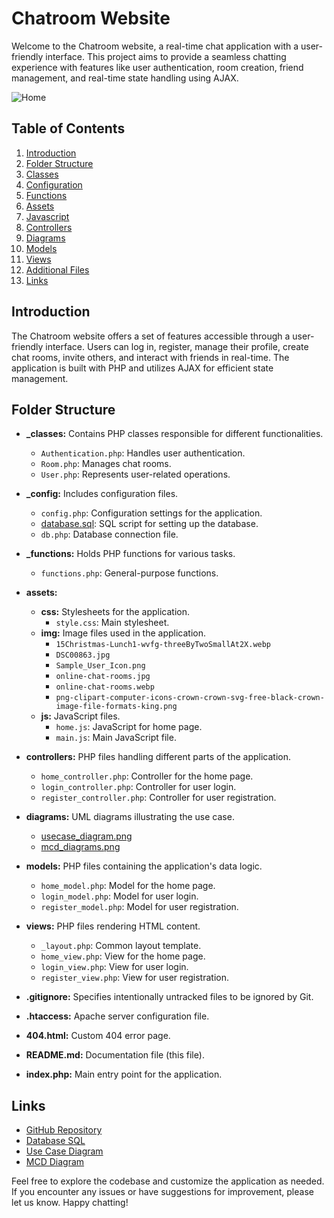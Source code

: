 # Chatroom Website

Welcome to the Chatroom website, a real-time chat application with a user-friendly interface. This project aims to provide a seamless chatting experience with features like user authentication, room creation, friend management, and real-time state handling using AJAX.

![Home](https://github.com/Youcode-Classe-E-2023-2024/Benfillous-Anass_Chat/assets/109225791/f99767df-4296-475b-a9e7-56868e52414a)



## Table of Contents

1. [Introduction](#introduction)
2. [Folder Structure](#folder-structure)
3. [Classes](#classes)
4. [Configuration](#configuration)
5. [Functions](#functions)
6. [Assets](#assets)
7. [Javascript](#javascript)
8. [Controllers](#controllers)
9. [Diagrams](#diagrams)
10. [Models](#models)
11. [Views](#views)
12. [Additional Files](#additional-files)
13. [Links](#links)

## Introduction

The Chatroom website offers a set of features accessible through a user-friendly interface. Users can log in, register, manage their profile, create chat rooms, invite others, and interact with friends in real-time. The application is built with PHP and utilizes AJAX for efficient state management.

## Folder Structure

- **_classes:** Contains PHP classes responsible for different functionalities.
    - `Authentication.php`: Handles user authentication.
    - `Room.php`: Manages chat rooms.
    - `User.php`: Represents user-related operations.

- **_config:** Includes configuration files.
    - `config.php`: Configuration settings for the application.
    - [database.sql](https://github.com/Youcode-Classe-E-2023-2024/Benfillous-Anass_Chat/blob/main/_config/database.sql): SQL script for setting up the database.
    - `db.php`: Database connection file.

- **_functions:** Holds PHP functions for various tasks.
    - `functions.php`: General-purpose functions.

- **assets:**
    - **css:** Stylesheets for the application.
        - `style.css`: Main stylesheet.
    - **img:** Image files used in the application.
        - `15Christmas-Lunch1-wvfg-threeByTwoSmallAt2X.webp`
        - `DSC00863.jpg`
        - `Sample_User_Icon.png`
        - `online-chat-rooms.jpg`
        - `online-chat-rooms.webp`
        - `png-clipart-computer-icons-crown-crown-svg-free-black-crown-image-file-formats-king.png`
    - **js:** JavaScript files.
        - `home.js`: JavaScript for home page.
        - `main.js`: Main JavaScript file.

- **controllers:** PHP files handling different parts of the application.
    - `home_controller.php`: Controller for the home page.
    - `login_controller.php`: Controller for user login.
    - `register_controller.php`: Controller for user registration.

- **diagrams:** UML diagrams illustrating the use case.
    - [usecase_diagram.png](https://github.com/Youcode-Classe-E-2023-2024/Benfillous-Anass_Chat/blob/main/diagrams/usecase_diagram.png)
    - [mcd_diagrams.png](https://github.com/Youcode-Classe-E-2023-2024/Benfillous-Anass_Chat/blob/main/diagrams/mcd_diagrams.png)

- **models:** PHP files containing the application's data logic.
    - `home_model.php`: Model for the home page.
    - `login_model.php`: Model for user login.
    - `register_model.php`: Model for user registration.

- **views:** PHP files rendering HTML content.
    - `_layout.php`: Common layout template.
    - `home_view.php`: View for the home page.
    - `login_view.php`: View for user login.
    - `register_view.php`: View for user registration.

- **.gitignore:** Specifies intentionally untracked files to be ignored by Git.

- **.htaccess:** Apache server configuration file.

- **404.html:** Custom 404 error page.

- **README.md:** Documentation file (this file).

- **index.php:** Main entry point for the application.

## Links

- [GitHub Repository](https://github.com/Youcode-Classe-E-2023-2024/Benfillous-Anass_Chat)
- [Database SQL](https://github.com/Youcode-Classe-E-2023-2024/Benfillous-Anass_Chat/blob/main/_config/database.sql)
- [Use Case Diagram](https://github.com/Youcode-Classe-E-2023-2024/Benfillous-Anass_Chat/blob/main/diagrams/usecase_diagram.png)
- [MCD Diagram](https://github.com/Youcode-Classe-E-2023-2024/Benfillous-Anass_Chat/blob/main/diagrams/mcd_diagrams.png)

Feel free to explore the codebase and customize the application as needed. If you encounter any issues or have suggestions for improvement, please let us know. Happy chatting!
